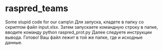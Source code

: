 # raspred_teams
Some stupid code for our camp\n
Для запуска, кладете в папку со скриптом файл input.xlsx.
Затем запускаете командную строку в папке, вводите команду python raspred_prot.py
Далее следуете инструкции вывода.
Готово! Ваш файл лежит в той же папке, где и исходные данные.

